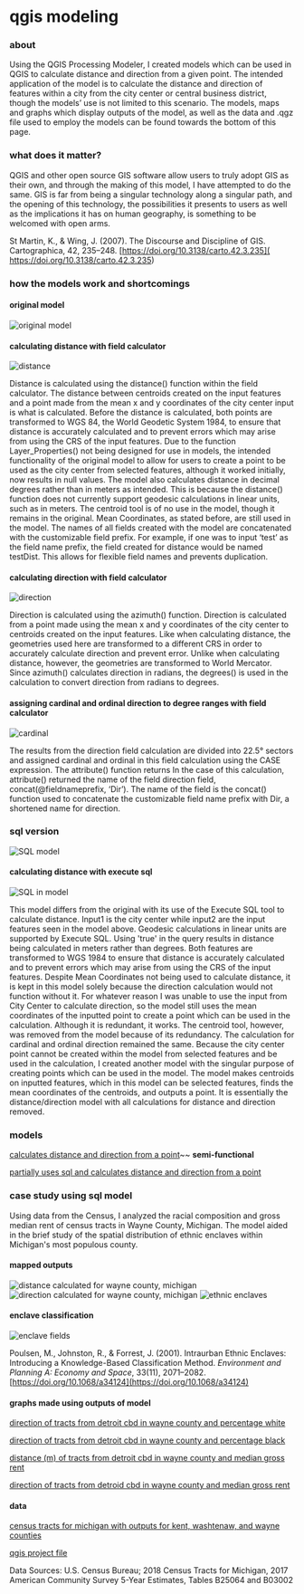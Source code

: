 # qgis modeling

### about
Using the QGIS Processing Modeler, I created models which can be used in QGIS to calculate distance and direction from a given point. The intended application of the model is to calculate the distance and direction of features within a city from the city center or central business district, though the models’ use is not limited to this scenario. The models, maps and graphs which display outputs of the model, as well as the data and .qgz file used to employ the models can be found towards the bottom of this page. 

### what does it matter?
QGIS and other open source GIS software allow users to truly adopt GIS as their own, and through the making of this model, I have attempted to do the same. GIS is far from being a singular technology along a singular path, and the opening of this technology, the possibilities it presents to users as well as the implications it has on human geography, is something to be welcomed with open arms.  

St Martin, K., & Wing, J. (2007). The Discourse and Discipline of GIS. Cartographica, 42, 235–248. [https://doi.org/10.3138/carto.42.3.235]( https://doi.org/10.3138/carto.42.3.235)


### how the models work and shortcomings
#### original model
![original model](images/distDir.PNG)

#### calculating distance with field calculator 
![distance](images/distance.PNG)

Distance is calculated using the distance() function within the field calculator. The distance between centroids created on the input features and a point made from the mean x and y coordinates of the city center input is what is calculated. Before the distance is calculated, both points are transformed to WGS 84, the World Geodetic System 1984, to ensure that distance is accurately calculated and to prevent errors which may arise from using the CRS of the input features. Due to the function Layer_Properties() not being designed for use in models, the intended functionality of the original model to allow for users to create a point to be used as the city center from selected features, although it worked initially, now results in null values. The model also calculates distance in decimal degrees rather than in meters as intended. This is because the distance() function does not currently support geodesic calculations in linear units, such as in meters. The centroid tool is of no use in the model, though it remains in the original. Mean Coordinates, as stated before, are still used in the model. The names of all fields created with the model are concatenated with the customizable field prefix. For example, if one was to input ‘test’ as the field name prefix, the field created for distance would be named testDist. This allows for flexible field names and prevents duplication.

#### calculating direction with field calculator
![direction](images/direction.PNG)

Direction is calculated using the azimuth() function. Direction is calculated from a point made using the mean x and y coordinates of the city center to centroids created on the input features. Like when calculating distance, the geometries used here are transformed to a different CRS in order to accurately calculate direction and prevent error. Unlike when calculating distance, however, the geometries are transformed to World Mercator. Since azimuth() calculates direction in radians, the degrees() is used in the calculation to convert direction from radians to degrees.  

#### assigning cardinal and ordinal direction to degree ranges with field calculator
![cardinal](images/cardOrd.PNG)

The results from the direction field calculation are divided into 22.5° sectors and assigned cardinal and ordinal in this field calculation using the CASE expression. The attribute() function returns In the case of this calculation, attribute() returned the name of the field direction field, concat(@fieldnameprefix, ‘Dir’). The name of the field is the concat() function used to concatenate the customizable field name prefix with Dir, a shortened name for direction.  

### sql version
![SQL model](images/distDirSQL2.PNG)
#### calculating distance with execute sql
![SQL in model](images/SQL.PNG)

This model differs from the original with its use of the Execute SQL tool to calculate distance. Input1 is the city center while input2 are the input features seen in the model above. Geodesic calculations in linear units are supported by Execute SQL. Using 'true' in the query results in distance being calculated in meters rather than degrees. Both features are transformed to WGS 1984 to ensure that distance is accurately calculated and to prevent errors which may arise from using the CRS of the input features. Despite Mean Coordinates not being used to calculate distance, it is kept in this model solely because the direction calculation would not function without it. For whatever reason I was unable to use the input from City Center to calculate direction, so the model still uses the mean coordinates of the inputted point to create a point which can be used in the calculation. Although it is redundant, it works. The centroid tool, however, was removed from the model because of its redundancy. The calculation for cardinal and ordinal direction remained the same. Because the city center point cannot be created within the model from selected features and be used in the calculation, I created another model with the singular purpose of creating points which can be used in the model. The model makes centroids on inputted features, which in this model can be selected features, finds the mean coordinates of the centroids, and outputs a point. It is essentially the distance/direction model with all calculations for distance and direction removed. 

### models
[calculates distance and direction from a point](models/distDirFromPoint.model3)~~ **semi-functional**

[partially uses sql and calculates distance and direction from a point](qgisModelSQL.md)

### case study using sql model
Using data from the Census, I analyzed the racial composition and gross median rent of census tracts in Wayne County, Michigan. The model aided in the brief study of the spatial distribution of ethnic enclaves within Michigan's most populous county.

#### mapped outputs
![distance calculated for wayne county, michigan](images/wayneDistMI.png)
![direction calculated for wayne county, michigan](images/wayneDirMI.png)
![ethnic enclaves](images/wayneEnclaveMI.png)

#### enclave classification 
![enclave fields](images/enclavesField.PNG)

Poulsen, M., Johnston, R., & Forrest, J. (2001). Intraurban Ethnic Enclaves: Introducing a Knowledge-Based Classification Method. *Environment and Planning A: Economy and Space*, 33(11), 2071–2082. [https://doi.org/10.1068/a34124](https://doi.org/10.1068/a34124)


#### graphs made using outputs of model

[direction of tracts from detroit cbd in wayne county and percentage white](graphs/pctWhiteWayne.html)

[direction of tracts from detroit cbd in wayne county and percentage black](graphs/pctBlackWayne.html)

[distance (m) of tracts from detroit cbd in wayne county and median gross rent](graphs/medianGrossRentWayne.html)

[direction of tracts from detroid cbd in wayne county and median gross rent](graphs/medianGrossRentDirWayne.html)

#### data
[census tracts for michigan with outputs for kent, washtenaw, and wayne counties](data/censusMI.gpkg)

[qgis project file](data/censusMI.qgz)

Data Sources: U.S. Census Bureau; 2018 Census Tracts for Michigan, 2017 American Community Survey 5-Year Estimates, Tables B25064 and B03002
